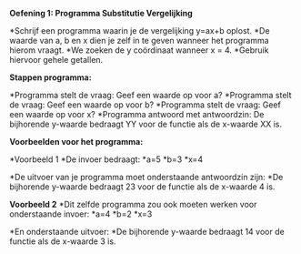 **Oefening 1: Programma Substitutie Vergelijking**

*Schrijf een programma waarin je de vergelijking y=ax+b oplost.
*De waarde van a, b en x dien je zelf in te geven wanneer het programma hierom vraagt.
*We zoeken de y coördinaat wanneer x = 4.
*Gebruik hiervoor gehele getallen.

**Stappen programma:**

*Programma stelt de vraag: Geef een waarde op voor a?
*Programma stelt de vraag: Geef een waarde op voor b?
*Programma stelt de vraag: Geef een waarde op voor x?
*Programma antwoord met antwoordzin: De bijhorende y-waarde bedraagt YY voor de functie als de x-waarde XX is.

**Voorbeelden voor het programma:**

*Voorbeeld 1
*De invoer bedraagt: 
*a=5
*b=3
*x=4

*De uitvoer van je programma moet onderstaande antwoordzin zijn:
*De bijhorende y-waarde bedraagt 23 voor de functie als de x-waarde 4 is. 

**Voorbeeld 2**
*Dit zelfde programma zou ook moeten werken voor onderstaande invoer:
*a=4
*b=2
*x=3

*En onderstaande uitvoer:
*De bijhorende y-waarde bedraagt 14 voor de functie als de x-waarde 3 is.





